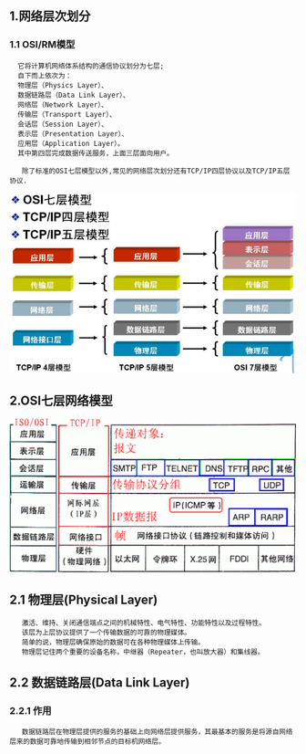 <!-- GFM-TOC -->
   
<!-- GFM-TOC -->
## 1.网络层次划分
### 1.1 OSI/RM模型
```
  它将计算机网络体系结构的通信协议划分为七层;
  自下而上依次为：
  物理层（Physics Layer）、
  数据链路层（Data Link Layer）、
  网络层（Network Layer）、
  传输层（Transport Layer）、
  会话层（Session Layer）、
  表示层（Presentation Layer）、
  应用层（Application Layer）。
  其中第四层完成数据传送服务，上面三层面向用户。
```
```
   除了标准的OSI七层模型以外,常见的网络层次划分还有TCP/IP四层协议以及TCP/IP五层协议.
```
![](img/network-01.jpg)

## 2.OSI七层网络模型
![](img/network-02.gif)
## 2.1 物理层(Physical Layer)
```
   激活、维持、关闭通信端点之间的机械特性、电气特性、功能特性以及过程特性。
   该层为上层协议提供了一个传输数据的可靠的物理媒体。
   简单的说，物理层确保原始的数据可在各种物理媒体上传输。
   物理层记住两个重要的设备名称，中继器（Repeater，也叫放大器）和集线器。
```
## 2.2 数据链路层(Data Link Layer)
### 2.2.1 作用
```
   数据链路层在物理层提供的服务的基础上向网络层提供服务，其最基本的服务是将源自网络层来的数据可靠地传输到相邻节点的目标机网络层。
```